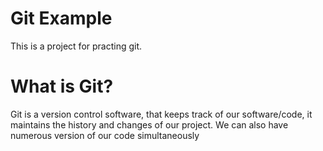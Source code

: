 # Git Example
This is a project for practing git. 

# What is Git?
Git is a version control software, that keeps track of our software/code, it maintains the history and changes of our project. We can also have numerous version of our code simultaneously 

